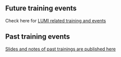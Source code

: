 ## Future training events
Check here for [LUMI related training and events](https://www.lumi-supercomputer.eu/events/)

## Past training events
[Slides and notes of past trainings are published here](https://lumi-supercomputer.github.io/LUMI-training-materials/)
